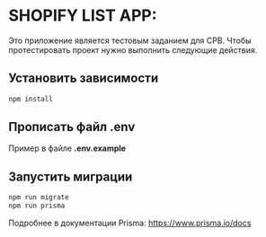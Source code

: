 # SHOPIFY LIST APP:

Это приложение является тестовым заданием для CPB. Чтобы протестировать проект нужно выполнить следующие действия.

## Установить зависимости

```bash
npm install
```

## Прописать файл .env

Пример в файле **.env.example**

## Запустить миграции

```bash
npm run migrate
npm run prisma
```

Подробнее в документации Prisma: https://www.prisma.io/docs
